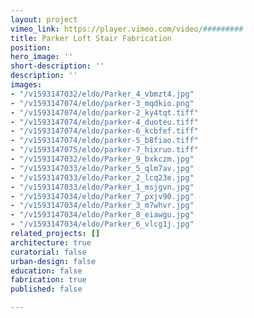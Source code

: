 ```yaml
---
layout: project
vimeo_link: https://player.vimeo.com/video/#########
title: Parker Loft Stair Fabrication
position: 
hero_image: ''
short-description: ''
description: ''
images:
- "/v1593147032/eldo/Parker_4_vbmzt4.jpg"
- "/v1593147074/eldo/parker-3_mqdkio.png"
- "/v1593147074/eldo/parker-2_ky4tqt.tiff"
- "/v1593147074/eldo/parker-4_duoteu.tiff"
- "/v1593147074/eldo/parker-6_kcbfef.tiff"
- "/v1593147074/eldo/parker-5_b8fiao.tiff"
- "/v1593147075/eldo/parker-7_hixruo.tiff"
- "/v1593147032/eldo/Parker_9_bxkczm.jpg"
- "/v1593147033/eldo/Parker_5_qlm7av.jpg"
- "/v1593147033/eldo/Parker_2_lcq23e.jpg"
- "/v1593147033/eldo/Parker_1_msjgvn.jpg"
- "/v1593147034/eldo/Parker_7_pxjv90.jpg"
- "/v1593147034/eldo/Parker_3_m7whvr.jpg"
- "/v1593147034/eldo/Parker_8_eiawgu.jpg"
- "/v1593147034/eldo/Parker_6_vlcg1j.jpg"
related_projects: []
architecture: true
curatorial: false
urban-design: false
education: false
fabrication: true
published: false

---
```

